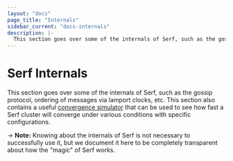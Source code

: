 ```yaml
---
layout: "docs"
page_title: "Internals"
sidebar_current: "docs-internals"
description: |-
  This section goes over some of the internals of Serf, such as the gossip protocol, ordering of messages via lamport clocks, etc. This section also contains a useful convergence simulator that can be used to see how fast a Serf cluster will converge under various conditions with specific configurations.
---
```


# Serf Internals

This section goes over some of the internals of Serf, such as the gossip
protocol, ordering of messages via lamport clocks, etc. This section
also contains a useful [convergence simulator](/docs/internals/simulator.html)
that can be used to see how fast a Serf cluster will converge under
various conditions with specific configurations.

-> **Note:** Knowing about the internals of Serf is not necessary to
successfully use it, but we document it here to be completely transparent
about how the "magic" of Serf works.
